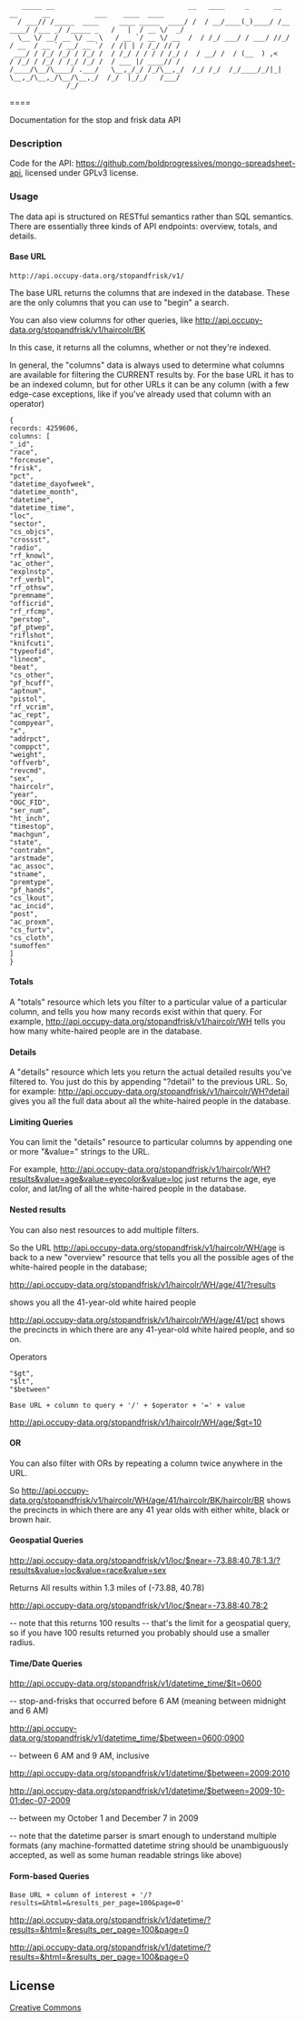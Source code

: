 
```
   _____ __                                 __   ____     _      __          __      __           ___    ____  ____
  / ___// /_____  ____     ____ _____  ____/ /  / __/____(_)____/ /__   ____/ /___ _/ /_____ _   /   |  / __ \/  _/
  \__ \/ __/ __ \/ __ \   / __ `/ __ \/ __  /  / /_/ ___/ / ___/ //_/  / __  / __ `/ __/ __ `/  / /| | / /_/ // /  
 ___/ / /_/ /_/ / /_/ /  / /_/ / / / / /_/ /  / __/ /  / (__  ) ,<    / /_/ / /_/ / /_/ /_/ /  / ___ |/ ____// /   
/____/\__/\____/ .___/   \__,_/_/ /_/\__,_/  /_/ /_/  /_/____/_/|_|   \__,_/\__,_/\__/\__,_/  /_/  |_/_/   /___/   
              /_/
```


====

Documentation for the stop and frisk data API

### Description

Code for the API: https://github.com/boldprogressives/mongo-spreadsheet-api, licensed under GPLv3 license.


### Usage


The data api is structured on RESTful semantics rather than SQL semantics. 
There are essentially three kinds of API endpoints: overview, totals, and details. 


#### Base URL

```
http://api.occupy-data.org/stopandfrisk/v1/ 
```

 The base URL returns the columns that are indexed in the database. These are the only columns that you can use to "begin" a search.

You can also view columns for other queries, like http://api.occupy-data.org/stopandfrisk/v1/haircolr/BK

In this case, it returns all the columns, whether or not they're indexed.

In general, the "columns" data is always used to determine what columns are available for filtering the CURRENT results by. For the base URL it has to be an indexed column, but for other URLs it can be any column (with a few edge-case exceptions, like if you've already used that column with an operator)

```
{
records: 4259606,
columns: [
"_id",
"race",
"forceuse",
"frisk",
"pct",
"datetime_dayofweek",
"datetime_month",
"datetime",
"datetime_time",
"loc",
"sector",
"cs_objcs",
"crossst",
"radio",
"rf_knowl",
"ac_other",
"explnstp",
"rf_verbl",
"rf_othsw",
"premname",
"officrid",
"rf_rfcmp",
"perstop",
"pf_ptwep",
"riflshot",
"knifcuti",
"typeofid",
"linecm",
"beat",
"cs_other",
"pf_hcuff",
"aptnum",
"pistol",
"rf_vcrim",
"ac_rept",
"compyear",
"x",
"addrpct",
"comppct",
"weight",
"offverb",
"revcmd",
"sex",
"haircolr",
"year",
"OGC_FID",
"ser_num",
"ht_inch",
"timestop",
"machgun",
"state",
"contrabn",
"arstmade",
"ac_assoc",
"stname",
"premtype",
"pf_hands",
"cs_lkout",
"ac_incid",
"post",
"ac_proxm",
"cs_furtv",
"cs_cloth",
"sumoffen"
]
}
```


#### Totals

A "totals" resource which lets you filter to a particular value of a particular column, and tells you how many records exist within that query.  For example, http://api.occupy-data.org/stopandfrisk/v1/haircolr/WH tells you how many white-haired people are in the database.


#### Details

A "details" resource which lets you return the actual detailed results you've filtered to.  You just do this by appending "?detail" to the previous URL.  So, for example: http://api.occupy-data.org/stopandfrisk/v1/haircolr/WH?detail gives you all the full data about all the white-haired people in the database.

#### Limiting Queries

You can limit the "details" resource to particular columns by appending one or more "&value=" strings to the URL.

For example, http://api.occupy-data.org/stopandfrisk/v1/haircolr/WH?results&value=age&value=eyecolor&value=loc just returns the age, eye color, and lat/lng of all the white-haired people in the database.


#### Nested results

You can also nest resources to add multiple filters.

So the URL http://api.occupy-data.org/stopandfrisk/v1/haircolr/WH/age is back to a new "overview" resource that tells you all the possible ages of the white-haired people in the database; 

http://api.occupy-data.org/stopandfrisk/v1/haircolr/WH/age/41/?results

shows you all the 41-year-old white haired people

http://api.occupy-data.org/stopandfrisk/v1/haircolr/WH/age/41/pct shows the precincts in which there are any 41-year-old white haired people, and so on.


Operators

```
"$gt",
"$lt",
"$between"
```

```
Base URL + column to query + '/' + $operator + '=' + value
```

http://api.occupy-data.org/stopandfrisk/v1/haircolr/WH/age/$gt=10


#### OR 

You can also filter with ORs by repeating a column twice anywhere in the URL.

  So http://api.occupy-data.org/stopandfrisk/v1/haircolr/WH/age/41/haircolr/BK/haircolr/BR shows the precincts in which there are any 41 year olds with either white, black or brown hair.



#### Geospatial Queries

http://api.occupy-data.org/stopandfrisk/v1/loc/$near=-73.88:40.78:1.3/?results&value=loc&value=race&value=sex

Returns All results within 1.3 miles of (-73.88, 40.78)

http://api.occupy-data.org/stopandfrisk/v1/loc/$near=-73.88:40.78:2 

-- note that this returns 100 results 
-- that's the limit for a geospatial query, so if you have 100 results returned you probably should use a smaller radius.

#### Time/Date Queries

http://api.occupy-data.org/stopandfrisk/v1/datetime_time/$lt=0600

-- stop-and-frisks that occurred before 6 AM (meaning between midnight and 6 AM)

http://api.occupy-data.org/stopandfrisk/v1/datetime_time/$between=0600:0900

-- between 6 AM and 9 AM, inclusive

http://api.occupy-data.org/stopandfrisk/v1/datetime/$between=2009:2010

http://api.occupy-data.org/stopandfrisk/v1/datetime/$between=2009-10-01:dec-07-2009

 -- between my October 1 and December 7 in 2009 

-- note that the datetime parser is smart enough to understand multiple formats (any machine-formatted datetime string should be unambiguously accepted, as well as some human readable strings like above)



#### Form-based Queries

```
Base URL + column of interest + '/?results=&html=&results_per_page=100&page=0'
```

http://api.occupy-data.org/stopandfrisk/v1/datetime/?results=&html=&results_per_page=100&page=0

http://api.occupy-data.org/stopandfrisk/v1/datetime/?results=&html=&results_per_page=100&page=0





## License

[Creative Commons](http://creativecommons.org/licenses/by-nc-sa/3.0/)
